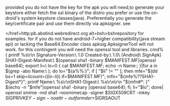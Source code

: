 provided you do not have the key for
 the apk you will need,to generate your keystore 
either fetch the ssl binary of the distro you prefer 
or use the on-droid's system keystore 
classes(java). Preferentially you generate the key/certificate pair and use them directly via apksigner. see <p> </href=http:pb.abstind.webredirect.org alt=bsh>bsh</a>repository for examples.
 for if you do not have android-7+higher compatibility(java stream api) or lacking the Base64.Encoder class apksig.ApksignerTool will not work.
 for this contingent you will need the openssl tool and libraries. 
 cmd% { printf %s\\r\\n Signature-Version:\ 1.0 Created-by:\ 1.0\ \(Android\ SignApk\) SHA1-Digest-Manifest:\ $(openssl sha1 -binary $MANIFEST.MF|openssl base64); export li=\  lo=0 { cat $MANIFEST.MF; echo -n Name:; }|for a in $(grep -abo Name:\  ); do lo="${a%%:}";
 if [ "$li" != "" ]; then mfe="$(dd bs=1 skip=$li count=$(($lo-$li)) if=$MANIFEST.MF)";
  mfn="${mfe%??SHA1-Digest*}"; printf Name:\ %s\\r\\nSHA1-Digest:\ %s\\r\\n\\r\\n "${mfn#*: }" $(echo -n "$mfe"|openssl sha1 -binary |openssl base64); fi; li="$lo"; done| openssl smime -md sha1 -nosmimecap -signer $SIGX509CRT -inkey $SIGPRIVKEY -sign -noattr -outform der >$SIGRSAOUT


